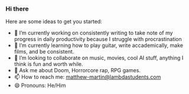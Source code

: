 ### Hi there

<!--
**username/username** is a ✨ _special_ ✨ repository because its `README.md` (this file) appears on your GitHub profile.
-->

Here are some ideas to get you started:

- 🔭 I’m currently working on consistently writing to take note of my progress in daily productivity because I struggle with procrastination
- 🌱 I’m currently learning how to play guitar, write accademically, make films, and be consistent.
- 👯 I’m looking to collaborate on music, movies, cool AI stuff, anything I think is fun and worth while.
- 💬 Ask me about Doom, Horrorcore rap, RPG games.
- 📫 How to reach me: matthew-martin@lambdastudents.com
- 😄 Pronouns: He/Him 
